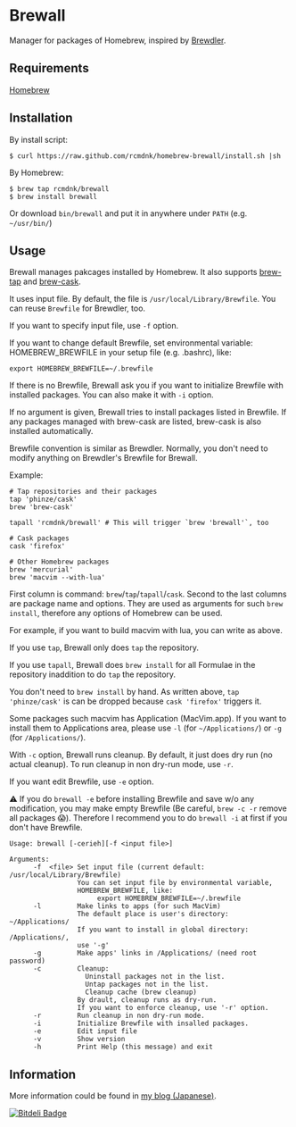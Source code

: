 Brewall
=======

Manager for packages of Homebrew, inspired by [Brewdler](https://github.com/andrew/brewdler).

## Requirements

[Homebrew](https://github.com/mxcl/homebrew)

## Installation

By install script:

    $ curl https://raw.github.com/rcmdnk/homebrew-brewall/install.sh |sh

By Homebrew:

    $ brew tap rcmdnk/brewall
    $ brew install brewall

Or download `bin/brewall` and put it in anywhere under `PATH` (e.g. `~/usr/bin/`)

## Usage
Brewall manages pakcages installed by Homebrew.
It also supports [brew-tap](https://github.com/mxcl/homebrew/wiki/brew-tap)
and [brew-cask](https://github.com/phinze/homebrew-cask).

It uses input file. By default, the file is `/usr/local/Library/Brewfile`.
You can reuse `Brewfile` for Brewdler, too.

If you want to specify input file, use `-f` option.

If you want to change default Brewfile, set environmental variable: HOMEBREW_BREWFILE
in your setup file (e.g. .bashrc), like:

    export HOMEBREW_BREWFILE=~/.brewfile

If there is no Brewfile, Brewall ask you if you want to initialize Brewfile
with installed packages.
You can also make it with `-i` option.

If no argument is given, Brewall tries to install packages listed in Brewfile.
If any packages managed with brew-cask are listed, brew-cask is also installed automatically.

Brewfile convention is similar as Brewdler.
Normally, you don't need to modify anything on Brewdler's Brewfile for Brewall.

Example:

    # Tap repositories and their packages
    tap 'phinze/cask'
    brew 'brew-cask'
    
    tapall 'rcmdnk/brewall' # This will trigger `brew 'brewall'`, too
    
    # Cask packages
    cask 'firefox'
    
    # Other Homebrew packages
    brew 'mercurial'
    brew 'macvim --with-lua'

First column is command: `brew`/`tap`/`tapall`/`cask`.
Second to the last columns are package name and options.
They are used as arguments for such `brew install`,
therefore any options of Homebrew can be used.

For example, if you want to build macvim with lua, you can write as above.

If you use `tap`, Brewall only does `tap` the repository.

If you use `tapall`, Brewall does `brew install` for all Formulae in the repository
inaddition to do `tap` the repository.

You don't need to `brew install` by hand.
As written above, `tap 'phinze/cask'` is can be dropped
because `cask 'firefox'` triggers it.

Some packages such macvim has Application (MacVim.app).
If you want to install them to Applications area,
please use `-l` (for `~/Applications/`) or `-g` (for `/Applications/`).

With `-c` option, Brewall runs cleanup.
By default, it just does dry run (no actual cleanup).
To run cleanup in non dry-run mode, use `-r`.

If you want edit Brewfile, use `-e` option.

:warning: If you do `brewall -e` before installing Brewfile and save w/o any modification,
you may make empty Brewfile (Be careful, `brew -c -r` remove all packages :scream:).
Therefore I recommend you to do `brewall -i` at first if you don't have Brewfile.

    Usage: brewall [-cerieh][-f <input file>]

    Arguments:
          -f  <file> Set input file (current default: /usr/local/Library/Brewfile)
                     You can set input file by environmental variable,
                     HOMEBREW_BREWFILE, like:
                          export HOMEBREW_BREWFILE=~/.brewfile
          -l         Make links to apps (for such MacVim)
                     The default place is user's directory: ~/Applications/
                     If you want to install in global directory: /Applications/,
                     use '-g'
          -g         Make apps' links in /Applications/ (need root password)
          -c         Cleanup:
                       Uninstall packages not in the list.
                       Untap packages not in the list.
                       Cleanup cache (brew cleanup)
                     By drault, cleanup runs as dry-run.
                     If you want to enforce cleanup, use '-r' option.
          -r         Run cleanup in non dry-run mode.
          -i         Initialize Brewfile with insalled packages.
          -e         Edit input file
          -v         Show version
          -h         Print Help (this message) and exit

## Information
More information could be found in [my blog (Japanese)](http://rcmdnk.github.io/blog/2013/09/13/computer-mac-install-homebrew/).


[![Bitdeli Badge](https://d2weczhvl823v0.cloudfront.net/rcmdnk/homebrew-brewall/trend.png)](https://bitdeli.com/free "Bitdeli Badge")

